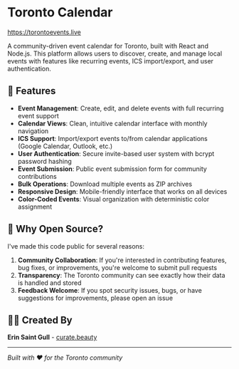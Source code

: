# Toronto Calendar

https://torontoevents.live

A community-driven event calendar for Toronto, built with React and Node.js. This platform allows users to discover, create, and manage local events with features like recurring events, ICS import/export, and user authentication.

## 🌟 Features

- **Event Management**: Create, edit, and delete events with full recurring event support
- **Calendar Views**: Clean, intuitive calendar interface with monthly navigation
- **ICS Support**: Import/export events to/from calendar applications (Google Calendar, Outlook, etc.)
- **User Authentication**: Secure invite-based user system with bcrypt password hashing
- **Event Submission**: Public event submission form for community contributions
- **Bulk Operations**: Download multiple events as ZIP archives
- **Responsive Design**: Mobile-friendly interface that works on all devices
- **Color-Coded Events**: Visual organization with deterministic color assignment

## 🎯 Why Open Source?

I've made this code public for several reasons:

1. **Community Collaboration**: If you're interested in contributing features, bug fixes, or improvements, you're welcome to submit pull requests
2. **Transparency**: The Toronto community can see exactly how their data is handled and stored
3. **Feedback Welcome**: If you spot security issues, bugs, or have suggestions for improvements, please open an issue


## 👨‍💻 Created By

**Erin Saint Gull** - [curate.beauty](https://curate.beauty)

---

*Built with ❤️ for the Toronto community*
